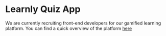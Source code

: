 # Learnly Quiz App

We are currently recruiting front-end developers for our gamified learning platform. You can find a quick overview of the platform [here](https://shorturl.at/5OQYv) 